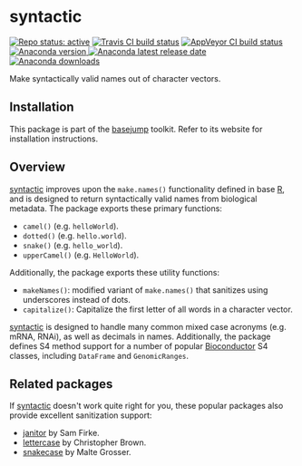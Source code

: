 # syntactic

[![Repo status: active](https://www.repostatus.org/badges/latest/active.svg)](https://www.repostatus.org/#active)
[![Travis CI build status](https://travis-ci.com/acidgenomics/syntactic.svg?branch=master)](https://travis-ci.com/acidgenomics/syntactic)
[![AppVeyor CI build status](https://ci.appveyor.com/api/projects/status/9alj3hqmvfha9a02/branch/master?svg=true)](https://ci.appveyor.com/project/mjsteinbaugh/syntactic/branch/master)
[![Anaconda version](https://anaconda.org/bioconda/r-syntactic/badges/version.svg) ![Anaconda latest release date](https://anaconda.org/bioconda/r-syntactic/badges/latest_release_date.svg) ![Anaconda downloads](https://anaconda.org/bioconda/r-syntactic/badges/downloads.svg)](https://anaconda.org/bioconda/r-syntactic)

Make syntactically valid names out of character vectors.

## Installation

This package is part of the [basejump][] toolkit. Refer to its website for installation instructions.

## Overview

[syntactic][] improves upon the `make.names()` functionality defined in base [R][], and is designed to return syntactically valid names from biological metadata. The package exports these primary functions:

- `camel()` (e.g. `helloWorld`).
- `dotted()` (e.g. `hello.world`).
- `snake()` (e.g. `hello_world`).
- `upperCamel()` (e.g. `HelloWorld`).

Additionally, the package exports these utility functions:

- `makeNames()`: modified variant of `make.names()` that sanitizes using underscores instead of dots.
- `capitalize()`: Capitalize the first letter of all words in a character vector.

[syntactic][] is designed to handle many common mixed case acronyms (e.g. mRNA, RNAi), as well as decimals in names. Additionally, the package defines S4 method support for a number of popular [Bioconductor][] S4 classes, including `DataFrame` and `GenomicRanges`.

## Related packages

If [syntactic][] doesn't work quite right for you, these popular packages also provide excellent sanitization support:

- [janitor][] by Sam Firke.
- [lettercase][] by Christopher Brown.
- [snakecase][] by Malte Grosser.

[basejump]: https://basejump.acidgenomics.com/
[Bioconductor]: https://bioconductor.org/
[janitor]: https://cran.r-project.org/package=janitor
[lettercase]: https://cran.r-project.org/package=lettercase
[R]: https://www.r-project.org/
[snakecase]: https://cran.r-project.org/package=snakecase
[syntactic]: https://syntactic.acidgenomics.com/
